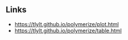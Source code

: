 ## Links

- https://tlylt.github.io/polymerize/plot.html
- https://tlylt.github.io/polymerize/table.html

